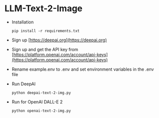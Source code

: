 # LLM-Text-2-Image

- Installation

      pip install -r requirements.txt

- Sign up [https://deepai.org](https://deepai.org)
- Sign up and get the API key from [https://platform.openai.com/account/api-keys](https://platform.openai.com/account/api-keys)
- Rename example.env to .env and set environment variables in the .env file

- Run DeepAI
    
      python deepai-text-2-img.py

- Run for OpenAI DALL-E 2

      python openai-text-2-img.py
